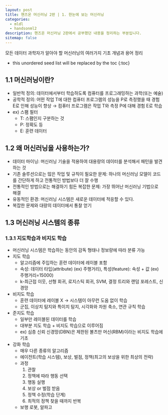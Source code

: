 ```yaml
---
layout: post
title: 핸즈온 머신러닝 2판 | 1. 한눈에 보는 머신러닝
categories: 
  - mldl
  - handsonml2
description: 핸즈온 머신러닝 2판에서 공부했던 내용을 정리하는 부분입니다.
sitemap: false
---
```


모든 데이터 과학자가 알아야 할 머신러닝의 여러가지 기초 개념과 용어 정리

* this unordered seed list will be replaced by the toc
{:toc}

## 1.1 머신러닝이란?

- 일반적 정의: 데이터에서부터 학습하도록 컴퓨터를 프로그래밍하는 과학(또는 예술)
- 공학적 정의: 어떤 작업 T에 대한 컴퓨터 프로그램의 성능을 P로 측정했을 때 경험 E로 인해 성능이 향상 → 컴퓨터 프로그램은 작업 T와 측정 P에 대해 경험 E로 학습
- ex) 스팸 필터
    - T: 스팸인지 구분하는 것
    - P: 정확도 등
    - E: 훈련 데이터
    

## 1.2 왜 머신러닝을 사용하는가?

- 데이터 마이닝: 머신러닝 기술을 적용하여 대용량의 데이터를 분석해서 패턴을 발견하는 것
- 기존 솔루션으로는 많은 작업 및 규칙이 필요한 문제: 하나의 머신러닝 모델이 코드를 간단하게 하고 전통적인 방법보다 더 잘 수행
- 전통적인 방법으로는 해결하기 힘든 복잡한 문제: 가장 뛰어난 머신러닝 기법으로 해결
- 유동적인 환경: 머신러닝 시스템은 새로운 데이터에 적응할 수 있다.
- 복잡한 문제와 대량의 데이터에서 통찰 얻기

## 1.3 머신러닝 시스템의 종류

### 1.3.1 지도학습과 비지도 학습

- 머신러닝 시스템은 학습하는 동안의 감독 형태나 정보량에 따라 분류 가능
- 지도 학습
    - 알고리즘에 주입하는 훈련 데이터에 레이블 포함
    - 속성: 데이터 타입(attribute) (ex) 주행거리), 특성(feature): 속성 + 값 (ex) 주행거리=15000)
    - k-최근접 이웃, 선형 회귀, 로지스틱 회귀, SVM, 결정 트리와 랜덤 포레스트, 신경망
- 비지도 학습
    - 훈련 데이터에 레이블 X → 시스템이 아무런 도움 없이 학습
    - 군집, 이상치 탐지와 특이치 탐지, 시각화와 차원 축소, 연관 규칙 학습
- 준지도 학습
    - 일부만 레이블된 데이터를 학습
    - 대부분 지도 학습 + 비지도 학습으로 이루어짐
    - ex) 심층 신뢰 신경망(DBN)은 제한된 볼츠만 머신(RBM)이라는 비지도 학습에 기초
- 강화 학습
    - 매우 다른 종류의 알고리즘
    - 에이전트(학습 시스템), 보상, 벌점, 정책(최고의 보상을 위한 최상의 전략)
    - 과정
        1. 관찰
        2. 정책에 따라 행동 선택
        3. 행동 실행
        4. 보상 or 벌점 받음
        5. 정책 수정(학습 단계)
        6. 최적의 정책 찾을 때까지 반복
    - 보행 로봇, 알파고

